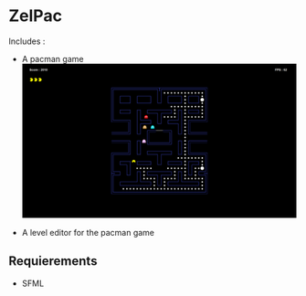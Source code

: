 # ZelPac
Includes :

- A pacman game
![Alt text](/Illustrations/My_pacman.png)

- A level editor for the pacman game

## Requierements

- SFML

## 